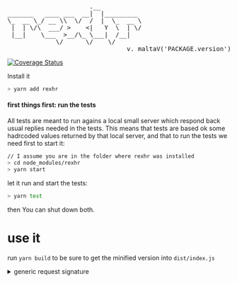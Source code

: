 <pre>

                      .__           
_______   ____ ___  __|  |_________ 
\_  __ \_/ __ \\  \/  /  |  \_  __ \
 |  | \/\  ___/ >    <|   Y  \  | \/
 |__|    \___  >__/\_ \___|  /__|   
             \/      \/    \/
                                v. maltaV('PACKAGE.version')
</pre>

[![Coverage Status](https://coveralls.io/repos/github/fedeghe/rexhr/badge.svg?branch=master)](https://coveralls.io/github/fedeghe/rexhr?branch=master)

Install it
``` sh
> yarn add rexhr
```

#### first things first: run the tests
All tests are meant to run agains a local small server which respond back usual replies needed in the tests. This means that tests are based ok some hadrcoded values returned by that local server, and that to run the tests we need first to start it:  
``` sh
// I assume you are in the folder where rexhr was installed
> cd node_modules/rexhr
> yarn start 
```
let it run and start the tests: 
``` sh
> yarn test
``` 
then You can shut down both.

# use it

run `yarn build` to be sure to get the minified version into `dist/index.js`

<details>
<summary>generic request signature</summary>

``` js  
rexhr.<http-verb>({
	url,					    // String
	body = null,			    // JSON, when the <verb> allows it
	headers = {}, 			    // one level JSON
    withCreadentials = false    // Boolean
    user = null                 // String
    password = null             // String
	onCompleted = noop, 	    // ƒn
	onPreogress = noop, 	    // ƒn
	onLoad = noop,              // ƒn
	onLoadstart = noop,         // ƒn
	onLoadend = noop,           // ƒn
	onError = noop,     	    // ƒn
	onAbort = noop,     	    // ƒn
	onTimeout = noop,   	    // ƒn
})
```
</details>


